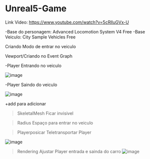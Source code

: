 # Unreal5-Game

Link Video: https://www.youtube.com/watch?v=5cRlIuGVx-U

-Base do personagem: Advanced Locomotion System V4 Free
-Base Veiculo: City Sample Vehicles Free

Criando Modo de entrar no veiculo 

Vewport/Criando no Event Graph

-Player Entrando no veiculo

![image](https://github.com/macedocedo/Unreal5-Game/assets/84480587/e735ddd5-e7a0-4475-901b-b2ff5ef4e732)

-Player Saindo do veiculo

![image](https://github.com/macedocedo/Unreal5-Game/assets/84480587/f17015c0-f92c-41a7-8576-c41372b8af3c)

+add para adicionar 

>SkeletalMesh 
Ficar invisivel

> Radius
Espaço para entrar no veiculo

>Playerposicar
Teletransportar Player

![image](https://github.com/macedocedo/Unreal5-Game/assets/84480587/fde7e00a-22ec-47f8-bdd6-3de666edea44)


>Rendering
Ajustar Player entrada e sainda do carro
![image](https://github.com/macedocedo/Unreal5-Game/assets/84480587/442f48b0-64ee-4210-84f0-02760cc59acb)

